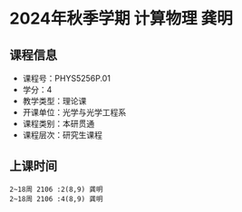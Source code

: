 # 2024年秋季学期 计算物理 龚明






## 课程信息

- 课程号：PHYS5256P.01
- 学分：4
- 教学类型：理论课
- 开课单位：光学与光学工程系
- 课程类别：本研贯通
- 课程层次：研究生课程

## 上课时间

```
2~18周 2106 :2(8,9) 龚明
2~18周 2106 :4(8,9) 龚明
```

